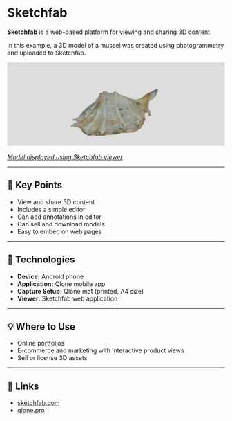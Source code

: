 # Sketchfab

**Sketchfab** is a web-based platform for viewing and sharing 3D content.

In this example, a 3D model of a mussel was created using photogrammetry and uploaded to Sketchfab.

[![Sketchfab Viewer](../../images/sketchfab.PNG)](https://sketchfab.com/models/e8aad827ecb244e28427864c57b18587/embed)

[_Model displayed using Sketchfab viewer_](https://sketchfab.com/models/e8aad827ecb244e28427864c57b18587/embed)

---

## 🔑 Key Points

- View and share 3D content
- Includes a simple editor
- Can add annotations in editor
- Can sell and download models
- Easy to embed on web pages

---

## 🧰 Technologies

- **Device:** Android phone
- **Application:** Qlone mobile app
- **Capture Setup:** Qlone mat (printed, A4 size)
- **Viewer:** Sketchfab web application

---

## 💡 Where to Use

- Online portfolios
- E-commerce and marketing with interactive product views
- Sell or license 3D assets

---

## 🔗 Links

- [sketchfab.com](https://sketchfab.com)
- [qlone.pro](https://www.qlone.pro)
